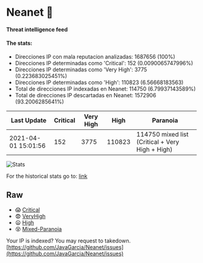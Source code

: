 # Neanet :hocho:
#### Threat intelligence feed
#### The stats:

- Direcciones IP con mala reputacion analizadas: 1687656 (100%)
- Direcciones IP determinadas como 'Critical':  152 (0.0090065747996%)
- Direcciones IP determinadas como 'Very High':  3775 (0.223683025451%)
- Direcciones IP determinadas como 'High':  110823 (6.56668183563)
- Total de direcciones IP indexadas en Neanet:  114750 (6.79937143589%)
- Total de direcciones IP descartadas en Neanet:  1572906 (93.2006285641%)

| Last Update | Critical | Very High | High | Paranoia |
| --- | --- | --- | --- | --- |
| 2021-04-01 15:01:56 | 152 | 3775 | 110823 | 114750 mixed list (Critical + Very High + High)|

![Stats](https://docs.google.com/spreadsheets/d/e/2PACX-1vSnaNMIXVabIpDJjufMlzH7poXnshF3mgd8Is1g9ytUEzVsP5my4Trn8f-xkoLLQ38xpL3HtmUexLo6/pubchart?oid=501124687&format=image)

For the historical stats go to: [link](/stats.csv)
## Raw
- :scream: [Critical](https://raw.githubusercontent.com/JavaGarcia/Neanet/master/blacklists/neanet_critical.txt)
- :fearful: [VeryHigh](https://raw.githubusercontent.com/JavaGarcia/Neanet/master/blacklists/neanet_veryHigh.txtt)
- :frowning: [High](https://raw.githubusercontent.com/JavaGarcia/Neanet/master/blacklists/neanet_high.txt)
- :dizzy_face: [Mixed-Paranoia](https://raw.githubusercontent.com/JavaGarcia/Neanet/master/blacklists/neanet_all.txt)


Your IP is indexed? You may request to takedown. [https://github.com/JavaGarcia/Neanet/issues](https://github.com/JavaGarcia/Neanet/issues)






























































































































































































































































































































































































































































































































































































































































































































































































































































































































































































































































































































































































































































































































































































































































































































































































































































































































































































































































































































































































































































































































































































































































































































































































































































































































































































































































































































































































































































































































































































































































































































































































































































































































































































































































































































































































































































































































































































































































































































































































































































































































































































































































































































































































































































































































































































































































































































































































































































































































































































































































































































































































































































































































































































































































































